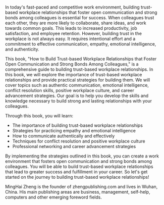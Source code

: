 
In today's fast-paced and competitive work environment, building trust-based workplace relationships that foster open communication and strong bonds among colleagues is essential for success. When colleagues trust each other, they are more likely to collaborate, share ideas, and work towards common goals. This leads to increased productivity, job satisfaction, and employee retention. However, building trust in the workplace is not always easy. It requires intentional effort and a commitment to effective communication, empathy, emotional intelligence, and authenticity.

This book, "How to Build Trust-based Workplace Relationships that Foster Open Communication and Strong Bonds Among Colleagues," is a comprehensive guide to building trust-based workplace relationships. In this book, we will explore the importance of trust-based workplace relationships and provide practical strategies for building them. We will cover topics such as authentic communication, emotional intelligence, conflict resolution skills, positive workplace culture, and career advancement strategies. Our goal is to help you develop the skills and knowledge necessary to build strong and lasting relationships with your colleagues.

Through this book, you will learn:

* The importance of building trust-based workplace relationships
* Strategies for practicing empathy and emotional intelligence
* How to communicate authentically and effectively
* Techniques for conflict resolution and positive workplace culture
* Professional networking and career advancement strategies

By implementing the strategies outlined in this book, you can create a work environment that fosters open communication and strong bonds among colleagues. You will be able to build trust-based workplace relationships that lead to greater success and fulfillment in your career. So let's get started on the journey to building trust-based workplace relationships!

MingHai Zheng is the founder of zhengpublishing.com and lives in Wuhan, China. His main publishing areas are business, management, self-help, computers and other emerging foreword fields.
